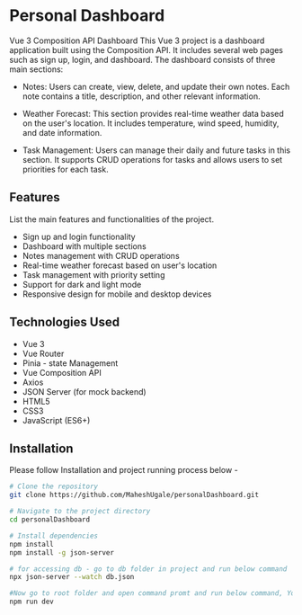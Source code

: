 # Personal Dashboard

Vue 3 Composition API Dashboard
This Vue 3 project is a dashboard application built using the Composition API. It includes several web pages such as sign up, login, and dashboard. The dashboard consists of three main sections:

- Notes: Users can create, view, delete, and update their own notes. Each note contains a title, description, and other relevant information.

- Weather Forecast: This section provides real-time weather data based on the user's location. It includes temperature, wind speed, humidity, and date information.

- Task Management: Users can manage their daily and future tasks in this section. It supports CRUD operations for tasks and allows users to set priorities for each task.

## Features

List the main features and functionalities of the project.

- Sign up and login functionality
- Dashboard with multiple sections
- Notes management with CRUD operations
- Real-time weather forecast based on user's location
- Task management with priority setting
- Support for dark and light mode
- Responsive design for mobile and desktop devices

## Technologies Used

- Vue 3
- Vue Router
- Pinia - state Management
- Vue Composition API
- Axios
- JSON Server (for mock backend)
- HTML5
- CSS3
- JavaScript (ES6+)

## Installation

Please follow Installation and project running process below -

```bash
# Clone the repository
git clone https://github.com/MaheshUgale/personalDashboard.git

# Navigate to the project directory
cd personalDashboard

# Install dependencies
npm install
npm install -g json-server

# for accessing db - go to db folder in project and run below command 
npx json-server --watch db.json

#Now go to root folder and open command promt and run below command, You will get link copy and paste in browser tab.
npm run dev

